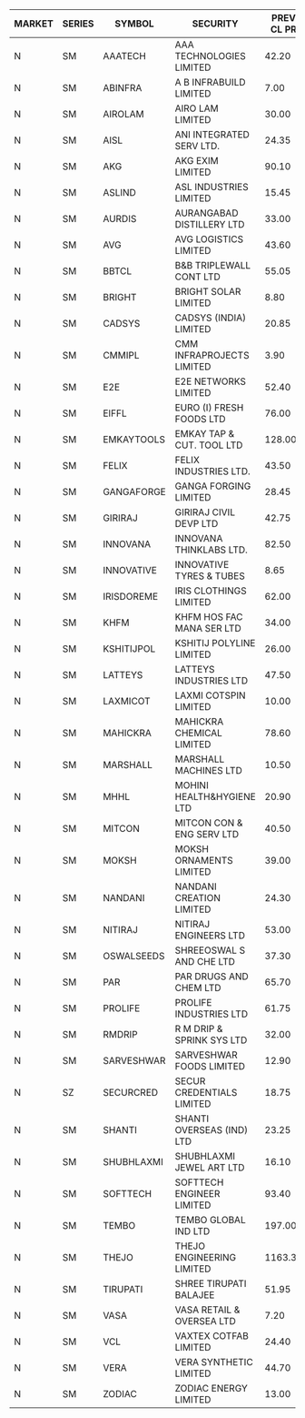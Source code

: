 


| MARKET | SERIES | SYMBOL | SECURITY | PREV CL PR | OPEN PRICE | HIGH PRICE | LOW PRICE | CLOSE PRICE | NET TRDVAL | NET TRDQTY | CORP IND | HI 52 WK | LO 52 WK |
| ----- | ----- | ----- | ----- | ----- | ----- | ----- | ----- | ----- | ----- | ----- | ----- | ----- | ----- |
| N | SM | AAATECH | AAA TECHNOLOGIES LIMITED | 42.20 | 42.20 | 42.20 | 42.20 | 42.20 | 126600.00 | 3000 |  | 48.00 | 42.20 |
| N | SM | ABINFRA | A B INFRABUILD LIMITED | 7.00 | 6.65 | 6.65 | 6.65 | 6.65 | 26600.00 | 4000 |  | 12.50 | 5.00 |
| N | SM | AIROLAM | AIRO LAM LIMITED | 30.00 | 28.00 | 30.00 | 28.00 | 30.00 | 174000.00 | 6000 |  | 36.00 | 14.45 |
| N | SM | AISL | ANI INTEGRATED SERV LTD. | 24.35 | 25.55 | 25.55 | 25.55 | 25.55 | 30660.00 | 1200 |  | 28.00 | 14.30 |
| N | SM | AKG | AKG EXIM LIMITED | 90.10 | 94.50 | 94.50 | 90.15 | 90.15 | 1770560.00 | 19200 |  | 94.80 | 32.00 |
| N | SM | ASLIND | ASL INDUSTRIES LIMITED | 15.45 | 16.20 | 16.20 | 16.20 | 16.20 | 64800.00 | 4000 |  | 16.20 | 4.75 |
| N | SM | AURDIS | AURANGABAD DISTILLERY LTD | 33.00 | 31.35 | 31.35 | 31.35 | 31.35 | 62700.00 | 2000 |  | 38.95 | 25.80 |
| N | SM | AVG | AVG LOGISTICS LIMITED | 43.60 | 43.50 | 45.75 | 42.60 | 42.65 | 209460.00 | 4800 |  | 69.00 | 23.10 |
| N | SM | BBTCL | B&B TRIPLEWALL CONT LTD | 55.05 | 56.95 | 57.00 | 56.95 | 57.00 | 341850.00 | 6000 |  | 72.50 | 27.20 |
| N | SM | BRIGHT | BRIGHT SOLAR LIMITED | 8.80 | 9.20 | 9.65 | 9.15 | 9.65 | 908700.00 | 96000 |  | 14.50 | 4.70 |
| N | SM | CADSYS | CADSYS (INDIA) LIMITED | 20.85 | 19.85 | 19.85 | 19.85 | 19.85 | 119100.00 | 6000 |  | 33.90 | 15.50 |
| N | SM | CMMIPL | CMM INFRAPROJECTS LIMITED | 3.90 | 3.75 | 3.75 | 3.75 | 3.75 | 11250.00 | 3000 |  | 9.25 | 2.25 |
| N | SM | E2E | E2E NETWORKS LIMITED | 52.40 | 52.00 | 52.00 | 52.00 | 52.00 | 104000.00 | 2000 |  | 61.30 | 13.30 |
| N | SM | EIFFL | EURO (I) FRESH FOODS LTD | 76.00 | 76.00 | 76.50 | 74.15 | 74.15 | 481440.00 | 6400 |  | 115.25 | 64.80 |
| N | SM | EMKAYTOOLS | EMKAY TAP & CUT. TOOL LTD | 128.00 | 130.00 | 130.00 | 130.00 | 130.00 | 78000.00 | 600 |  | 164.75 | 58.65 |
| N | SM | FELIX | FELIX INDUSTRIES LTD. | 43.50 | 45.50 | 45.50 | 45.50 | 45.50 | 182000.00 | 4000 |  | 45.50 | 10.80 |
| N | SM | GANGAFORGE | GANGA FORGING LIMITED | 28.45 | 27.10 | 27.25 | 27.05 | 27.15 | 651200.00 | 24000 |  | 34.70 | 8.70 |
| N | SM | GIRIRAJ | GIRIRAJ CIVIL DEVP LTD | 42.75 | 44.85 | 44.85 | 40.90 | 44.85 | 318180.00 | 7200 |  | 44.85 | 20.95 |
| N | SM | INNOVANA | INNOVANA THINKLABS LTD. | 82.50 | 82.50 | 86.55 | 82.25 | 86.55 | 337300.00 | 4000 |  | 125.00 | 70.25 |
| N | SM | INNOVATIVE | INNOVATIVE TYRES & TUBES | 8.65 | 8.75 | 8.85 | 8.75 | 8.80 | 762900.00 | 87000 |  | 11.60 | 5.40 |
| N | SM | IRISDOREME | IRIS CLOTHINGS LIMITED | 62.00 | 55.00 | 55.00 | 55.00 | 55.00 | 308000.00 | 5600 |  | 192.00 | 28.50 |
| N | SM | KHFM | KHFM HOS FAC MANA SER LTD | 34.00 | 34.00 | 36.00 | 34.00 | 36.00 | 312900.00 | 9000 |  | 36.40 | 22.20 |
| N | SM | KSHITIJPOL | KSHITIJ POLYLINE LIMITED | 26.00 | 26.60 | 26.60 | 25.00 | 26.20 | 1032000.00 | 40000 |  | 30.00 | 19.20 |
| N | SM | LATTEYS | LATTEYS INDUSTRIES LTD | 47.50 | 45.15 | 45.20 | 45.15 | 45.20 | 180700.00 | 4000 |  | 60.80 | 35.20 |
| N | SM | LAXMICOT | LAXMI COTSPIN LIMITED | 10.00 | 11.95 | 11.95 | 10.00 | 10.00 | 131700.00 | 12000 |  | 12.00 | 5.80 |
| N | SM | MAHICKRA | MAHICKRA CHEMICAL LIMITED | 78.60 | 78.70 | 78.70 | 78.45 | 78.45 | 235725.00 | 3000 |  | 92.90 | 70.00 |
| N | SM | MARSHALL | MARSHALL MACHINES LTD | 10.50 | 11.00 | 11.00 | 11.00 | 11.00 | 33000.00 | 3000 |  | 16.50 | 4.85 |
| N | SM | MHHL | MOHINI HEALTH&HYGIENE LTD | 20.90 | 21.50 | 21.90 | 21.50 | 21.90 | 195900.00 | 9000 |  | 23.60 | 11.35 |
| N | SM | MITCON | MITCON CON & ENG SERV LTD | 40.50 | 40.50 | 40.50 | 40.50 | 40.50 | 162000.00 | 4000 |  | 43.00 | 36.50 |
| N | SM | MOKSH | MOKSH ORNAMENTS LIMITED | 39.00 | 38.50 | 38.50 | 37.55 | 37.55 | 228150.00 | 6000 |  | 42.50 | 21.00 |
| N | SM | NANDANI | NANDANI CREATION LIMITED | 24.30 | 23.15 | 23.15 | 23.10 | 23.10 | 578000.00 | 25000 |  | 24.30 | 7.35 |
| N | SM | NITIRAJ | NITIRAJ ENGINEERS LTD | 53.00 | 50.35 | 50.35 | 50.35 | 50.35 | 75525.00 | 1500 |  | 67.95 | 47.95 |
| N | SM | OSWALSEEDS | SHREEOSWAL S AND CHE LTD | 37.30 | 35.45 | 35.45 | 35.45 | 35.45 | 141800.00 | 4000 |  | 50.45 | 21.80 |
| N | SM | PAR | PAR DRUGS AND CHEM LTD | 65.70 | 65.00 | 65.00 | 65.00 | 65.00 | 130000.00 | 2000 |  | 74.80 | 26.20 |
| N | SM | PROLIFE | PROLIFE INDUSTRIES LTD | 61.75 | 61.00 | 61.00 | 61.00 | 61.00 | 183000.00 | 3000 |  | 67.90 | 27.50 |
| N | SM | RMDRIP | R M DRIP & SPRINK SYS LTD | 32.00 | 33.50 | 33.50 | 30.85 | 31.75 | 190400.00 | 6000 |  | 63.00 | 14.65 |
| N | SM | SARVESHWAR | SARVESHWAR FOODS LIMITED | 12.90 | 13.45 | 13.45 | 13.45 | 13.45 | 21520.00 | 1600 |  | 15.35 | 8.45 |
| N | SZ | SECURCRED | SECUR CREDENTIALS LIMITED | 18.75 | 17.85 | 17.85 | 17.85 | 17.85 | 32130.00 | 1800 |  | 19.85 | 15.95 |
| N | SM | SHANTI | SHANTI OVERSEAS (IND) LTD | 23.25 | 23.50 | 23.50 | 23.50 | 23.50 | 105750.00 | 4500 |  | 24.25 | 14.00 |
| N | SM | SHUBHLAXMI | SHUBHLAXMI JEWEL ART LTD | 16.10 | 15.35 | 16.00 | 15.30 | 15.45 | 108200.00 | 7000 |  | 44.75 | 12.05 |
| N | SM | SOFTTECH | SOFTTECH ENGINEER LIMITED | 93.40 | 94.00 | 94.00 | 93.90 | 93.90 | 300640.00 | 3200 |  | 97.00 | 32.45 |
| N | SM | TEMBO | TEMBO GLOBAL IND LTD | 197.00 | 187.00 | 191.00 | 180.00 | 187.45 | 14358000.00 | 78000 |  | 210.00 | 115.00 |
| N | SM | THEJO | THEJO ENGINEERING LIMITED | 1163.30 | 1197.30 | 1197.40 | 1197.30 | 1197.40 | 239470.00 | 200 |  | 1468.50 | 350.55 |
| N | SM | TIRUPATI | SHREE TIRUPATI BALAJEE | 51.95 | 51.95 | 51.95 | 51.95 | 51.95 | 1558500.00 | 30000 |  | 72.25 | 22.40 |
| N | SM | VASA | VASA RETAIL & OVERSEA LTD | 7.20 | 7.20 | 7.20 | 7.15 | 7.15 | 57400.00 | 8000 |  | 8.25 | 5.00 |
| N | SM | VCL | VAXTEX COTFAB LIMITED | 24.40 | 24.60 | 24.60 | 24.60 | 24.60 | 147600.00 | 6000 |  | 27.35 | 15.20 |
| N | SM | VERA | VERA SYNTHETIC LIMITED | 44.70 | 42.50 | 42.50 | 42.50 | 42.50 | 63750.00 | 1500 |  | 112.60 | 39.80 |
| N | SM | ZODIAC | ZODIAC ENERGY LIMITED | 13.00 | 13.55 | 13.55 | 13.45 | 13.45 | 108000.00 | 8000 |  | 23.75 | 11.25 |



